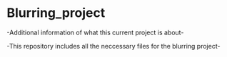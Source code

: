 # Blurring_project
-Additional information of what this current project is about-

-This repository includes all the neccessary files for the blurring project- 
